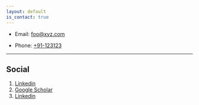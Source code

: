 ```yaml
---
layout: default
is_contact: true
---
```


* Email: [foo@xyz.com](mailto:foo@xyz.com)

* Phone: [+91-123123](tel:+91-123123)

---

<!-- ## Mailing Address

> 221B, Baker Street
>
> London
>
> United Kingdom

--- -->

## Social

1. [Linkedin](https://www.linkedin.com/in/qureshizaid/)
3. [Google Scholar](https://scholar.google.com/citations?user=geBhu-IAAAAJ&hl=en)
4. [Linkedin]()
